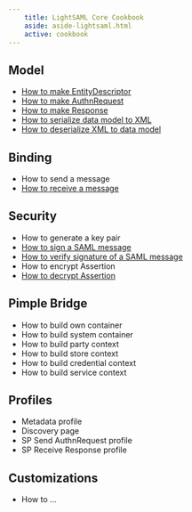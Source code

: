```yaml
---
    title: LightSAML Core Cookbook
    aside: aside-lightsaml.html
    active: cookbook
---
```


<div class="row">
<div class="col-md-6" markdown="1">

## Model

 * [How to make EntityDescriptor](How-to-make-entity-descriptor/)
 * [How to make AuthnRequest](How-to-make-AuthnRequest/)
 * [How to make Response](How-to-make-Response/)
 * [How to serialize data model to XML](How-to-serialize-data-model-to-XML/)
 * [How to deserialize XML to data model](How-to-deserialize-XML-to-data-model/)

</div>
<div class="col-md-6" markdown="1">

## Binding

 * How to send a message
 * [How to receive a message](How-to-receive-SAML-message/)

</div>
</div>

<div class="row">
<div class="col-md-6" markdown="1">

## Security

 * How to generate a key pair
 * [How to sign a SAML message](How-to-sign-SAML-message/)
 * [How to verify signature of a SAML message](How-to-verify-signature-of-SAML-message/)
 * How to encrypt Assertion
 * [How to decrypt Assertion](How-to-decrypt-Assertion/)

</div>
<div class="col-md-6" markdown="1">

## Pimple Bridge

 * How to build own container
 * How to build system container
 * How to build party context
 * How to build store context
 * How to build credential context
 * How to build service context


</div>
</div>

<div class="row">
<div class="col-md-6" markdown="1">

## Profiles

 * Metadata profile
 * Discovery page
 * SP Send AuthnRequest profile
 * SP Receive Response profile

</div>
<div class="col-md-6" markdown="1">

## Customizations

 * How to ...

</div>
</div>
